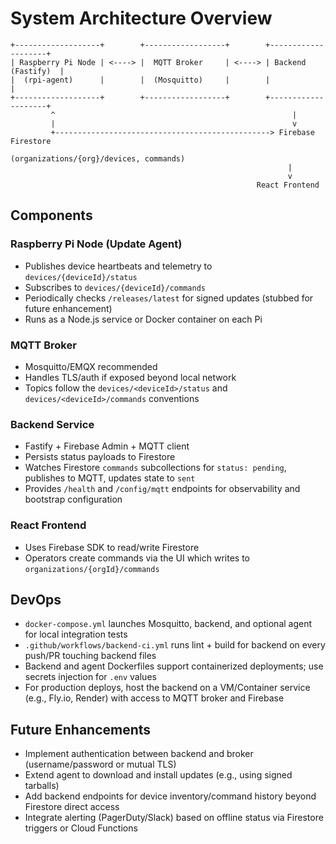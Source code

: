 # System Architecture Overview

```
+-------------------+        +------------------+        +--------------------+
| Raspberry Pi Node | <----> |  MQTT Broker     | <----> | Backend (Fastify)  |
|  (rpi-agent)      |        |  (Mosquitto)     |        |                    |
+-------------------+        +------------------+        +--------------------+
         ^                                                     |
         |                                                     v
         +------------------------------------------------> Firebase Firestore
                                                              (organizations/{org}/devices, commands)
                                                              |
                                                              v
                                                       React Frontend
```

## Components

### Raspberry Pi Node (Update Agent)
- Publishes device heartbeats and telemetry to `devices/{deviceId}/status`
- Subscribes to `devices/{deviceId}/commands`
- Periodically checks `/releases/latest` for signed updates (stubbed for future enhancement)
- Runs as a Node.js service or Docker container on each Pi

### MQTT Broker
- Mosquitto/EMQX recommended
- Handles TLS/auth if exposed beyond local network
- Topics follow the `devices/<deviceId>/status` and `devices/<deviceId>/commands` conventions

### Backend Service
- Fastify + Firebase Admin + MQTT client
- Persists status payloads to Firestore
- Watches Firestore `commands` subcollections for `status: pending`, publishes to MQTT, updates state to `sent`
- Provides `/health` and `/config/mqtt` endpoints for observability and bootstrap configuration

### React Frontend
- Uses Firebase SDK to read/write Firestore
- Operators create commands via the UI which writes to `organizations/{orgId}/commands`

## DevOps

- `docker-compose.yml` launches Mosquitto, backend, and optional agent for local integration tests
- `.github/workflows/backend-ci.yml` runs lint + build for backend on every push/PR touching backend files
- Backend and agent Dockerfiles support containerized deployments; use secrets injection for `.env` values
- For production deploys, host the backend on a VM/Container service (e.g., Fly.io, Render) with access to MQTT broker and Firebase

## Future Enhancements

- Implement authentication between backend and broker (username/password or mutual TLS)
- Extend agent to download and install updates (e.g., using signed tarballs)
- Add backend endpoints for device inventory/command history beyond Firestore direct access
- Integrate alerting (PagerDuty/Slack) based on offline status via Firestore triggers or Cloud Functions
